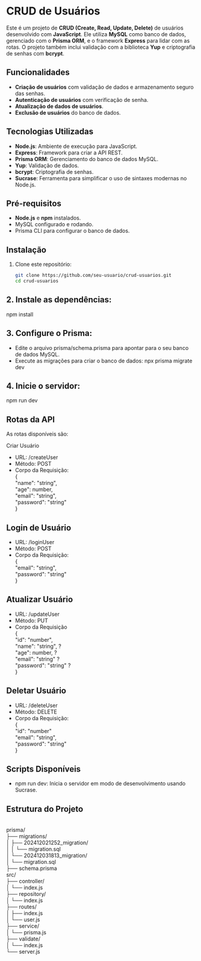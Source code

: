 # CRUD de Usuários

Este é um projeto de **CRUD (Create, Read, Update, Delete)** de usuários desenvolvido com **JavaScript**. Ele utiliza **MySQL** como banco de dados, gerenciado com o **Prisma ORM**, e o framework **Express** para lidar com as rotas. O projeto também inclui validação com a biblioteca **Yup** e criptografia de senhas com **bcrypt**.

## Funcionalidades
- **Criação de usuários** com validação de dados e armazenamento seguro das senhas.
- **Autenticação de usuários** com verificação de senha.
- **Atualização de dados de usuários**.
- **Exclusão de usuários** do banco de dados.

## Tecnologias Utilizadas
- **Node.js**: Ambiente de execução para JavaScript.
- **Express**: Framework para criar a API REST.
- **Prisma ORM**: Gerenciamento do banco de dados MySQL.
- **Yup**: Validação de dados.
- **bcrypt**: Criptografia de senhas.
- **Sucrase**: Ferramenta para simplificar o uso de sintaxes modernas no Node.js.

## Pré-requisitos
- **Node.js** e **npm** instalados.
- MySQL configurado e rodando.
- Prisma CLI para configurar o banco de dados.

## Instalação
1. Clone este repositório:
   ```bash
   git clone https://github.com/seu-usuario/crud-usuarios.git
   cd crud-usuarios

## 2. Instale as dependências:
  npm install

## 3. Configure o Prisma:
* Edite o arquivo prisma/schema.prisma para apontar para o seu banco de dados MySQL.
* Execute as migrações para criar o banco de dados:
    npx prisma migrate dev

## 4. Inicie o servidor:
  npm run dev

## Rotas da API
As rotas disponíveis são:

Criar Usuário <br>
* URL: /createUser <br>
* Método: POST <br>
* Corpo da Requisição: <br>
{ <br>
  "name": "string", <br>
  "age": number, <br>
  "email": "string", <br>
  "password": "string" <br>
} <br>

## Login de Usuário
* URL: /loginUser
* Método: POST
* Corpo da Requisição: <br>
{ <br>
  "email": "string", <br>
  "password": "string" <br>
}

## Atualizar Usuário
* URL: /updateUser
* Método: PUT
* Corpo da Requisição <br>
  { <br> 
  "id": "number", <br>
  "name": "string", ? <br>
  "age": number, ? <br>
  "email": "string" ? <br>
  "password": "string" ? <br>
} <br>

## Deletar Usuário
* URL: /deleteUser
* Método: DELETE
* Corpo da Requisição: <br>
{ <br>
  "id": "number" <br>
  "email": "string", <br>
  "password": "string" <br>
}

## Scripts Disponíveis
* npm run dev: Inicia o servidor em modo de desenvolvimento usando Sucrase.
<h2>Estrutura do Projeto</h2> <br>
prisma/ <br>
├── migrations/ <br>
│   ├── 202412021252_migration/ <br>
│   │   └── migration.sql <br>
│   └── 202412031813_migration/ <br>
│       └── migration.sql <br>
├── schema.prisma <br>
src/ <br>
├── controller/ <br>
│   └── index.js <br>
├── repository/ <br>
│   └── index.js <br>
├── routes/ <br>
│   ├── index.js <br>
│   └── user.js <br>
├── service/ <br>
│   └── prisma.js <br>
├── validate/ <br>
│   └── index.js <br>
└── server.js <br>
